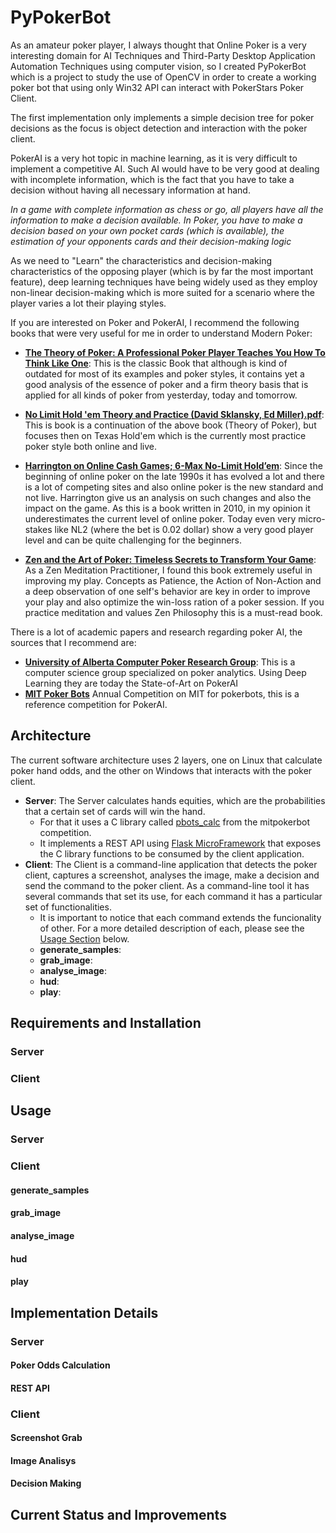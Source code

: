 # PyPokerBot

As an amateur poker player, I always thought that Online Poker is a very interesting domain for AI Techniques and Third-Party Desktop Application Automation Techniques using computer vision, so I created PyPokerBot which is a project to study the use of OpenCV in order to create a working poker bot that using only Win32 API can interact with PokerStars Poker Client. 

The first implementation only implements a simple decision tree for poker decisions as the focus is object detection and interaction with the poker client.

PokerAI is a very hot topic in machine learning, as it is very difficult to implement a competitive AI. Such AI would have to be very good at dealing with incomplete information, which is the fact that you have to take a decision without having all necessary information at hand. 

*In a game with complete information as chess or go, all players have all the information to make a decision available. In Poker, you have to make a decision based on your own pocket cards (which is available), the estimation of your opponents cards and their decision-making logic* 

As we need to "Learn" the characteristics and decision-making characteristics of the opposing player (which is by far the most important feature), deep learning techniques have being widely used as they employ non-linear decision-making which is more suited for a scenario where the player varies a lot their playing styles.

If you are interested on Poker and PokerAI, I recommend the following books that were very useful for me in order to understand Modern Poker:

* **[The Theory of Poker: A Professional Poker Player Teaches You How To Think Like One](https://www.amazon.com/Theory-Poker-Professional-Player-Teaches/dp/1880685000/ref=sr_1_1?s=books&ie=UTF8&qid=1498340224&sr=1-1&keywords=The+Theory+of+Poker)**: This is the classic Book that although is kind of outdated for most of its examples and poker styles, it contains yet a good analysis of the essence of poker and a firm theory basis that is applied for all kinds of poker from yesterday, today and tomorrow.  

* **[No Limit Hold 'em Theory and Practice (David Sklansky, Ed Miller).pdf](https://www.amazon.com/No-Limit-Hold-Theory-Practice/dp/188068537X/ref=sr_1_1?s=books&ie=UTF8&qid=1498340204&sr=1-1&keywords=No+Limit+Hold+%27em+Theory+and+Practice)**: This is book is a continuation of the above book (Theory of Poker), but focuses then on Texas Hold'em which is the currently most practice poker style both online and live.    

* **[Harrington on Online Cash Games; 6-Max No-Limit Hold’em](https://www.amazon.com/Harrington-Online-Games-6-Max-No-Limit/dp/1880685493/ref=sr_1_1?s=books&ie=UTF8&qid=1498340552&sr=1-1&keywords=Harrington+on+Online+Cash+Games%3B+6-Max+No-Limit+Hold%E2%80%99em)**: Since the beginning of online poker on the late 1990s it has evolved a lot and there is a lot of competing sites and also online poker is the new standard and not live. Harrington give us an analysis on such changes and also the impact on the game. As this is a book written in 2010, in my opinion it underestimates the current level of online poker. Today even very micro-stakes like NL2 (where the bet is 0.02 dollar) show a very good player level and can be quite challenging for the beginners.

* **[Zen and the Art of Poker: Timeless Secrets to Transform Your Game](https://www.amazon.com/Zen-Art-Poker-Timeless-Transform/dp/0452281261/ref=sr_1_1?s=books&ie=UTF8&qid=1498340320&sr=1-1&keywords=Phillips_Zen_and_the_art_of_poker)**: As a Zen Meditation Practitioner, I found this book extremely useful in improving my play. Concepts as Patience, the Action of Non-Action and a deep observation of one self's behavior are key in order to improve your play and also optimize the win-loss ration of a poker session.  If you practice meditation and values Zen Philosophy this is a must-read book.

There is a lot of academic papers and research regarding poker AI, the sources that I recommend are:

* **[University of Alberta Computer Poker Research Group](http://poker.cs.ualberta.ca/)**: This is a computer science group specialized on poker analytics. Using Deep Learning they are today the State-of-Art on PokerAI
* **[MIT Poker Bots](http://mitpokerbots.com/)** Annual Competition on MIT for pokerbots, this is a reference competition for PokerAI.

## Architecture

The current software architecture uses 2 layers, one on Linux that calculate poker hand odds, and the other on Windows that interacts with the poker client.

* **Server**: The Server calculates hands equities, which are the probabilities that a certain set of cards will win the hand. 
	* For that it uses a C library called [pbots_calc](https://github.com/mitpokerbots/pbots_calc) from the mitpokerbot competition. 
	* It implements a REST API using [Flask MicroFramework](http://flask.pocoo.org/) that exposes the C library functions to be consumed by the client application.
* **Client**: The Client is a command-line application that detects the poker client, captures a screenshot, analyses the image, make a decision and send the command to the poker client. As a command-line tool it has several commands that set its use, for each command it has a particular set of functionalities. 
	* It is important to notice that each command extends the funcionality of other. For a more detailed description of each, please see the [Usage Section](#UsageSection) below.    
	*  **generate_samples**: 
	*  **grab_image**:
	*  **analyse_image**:
	*  **hud**:
	*  **play**:





## Requirements and Installation

### Server

### Client

## Usage

### Server

### Client

#### generate_samples
 
#### grab_image

#### analyse_image

#### hud

#### play


## Implementation Details

### Server

#### Poker Odds Calculation

#### REST API

### Client

#### Screenshot Grab

#### Image Analisys

#### Decision Making

## Current Status and Improvements


